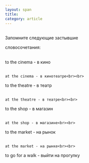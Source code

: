 ```yaml
---
layout: span
title: 
category: article
---
```

<span class="rules"><br>Запомните следующие застывшие
	
словосочетания:<br><br>
	
to the cinema  - в кино<br><br>
	
	at the cinema - в кинотеатре<br><br>
	
to the theatre - в театр<br><br>
	
	at the theatre - в театре<br><br>
	
to the shop - в магазин<br><br>
	
	at the shop - в магазине<br><br>
	
to the market - на рынок<br><br>
	
	at the market - на рынке<br><br>
	
to go for a walk - выйти на прогулку</span>